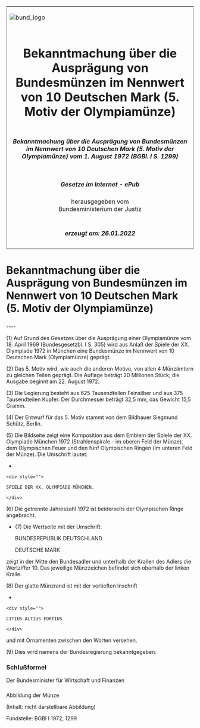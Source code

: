 <span id="DECKBLATT.html"></span>

<table border="0" frame="border" width="100%">

<tr valign="top">

<td align="left">

![bund\_logo](BfJ_2021_Web_de_de.gif)

</td>

<td align="right">

 

</td>

</tr>

<tr align="center" valign="middle">

<td colspan="2">

# Bekanntmachung über die Ausprägung von Bundesmünzen im Nennwert von 10 Deutschen Mark (5. Motiv der Olympiamünze)

</td>

</tr>

<tr align="center" valign="middle">

<td colspan="2">

##### Bekanntmachung über die Ausprägung von Bundesmünzen im Nennwert von 10 Deutschen Mark (5. Motiv der Olympiamünze) vom 1. August 1972 (BGBl. I S. 1299)

</td>

</tr>

<tr align="center" valign="middle">

<td colspan="2">

  
  

##### Gesetze im Internet - ePub  
  
herausgegeben vom  
Bundesministerium der Justiz

</td>

</tr>

<tr align="center" valign="bottom">

<td colspan="2">

  
  

##### erzeugt am: 26.01.2022

</td>

</tr>

</table>

<span id="BJNR012990972.html"></span>

# Bekanntmachung über die Ausprägung von Bundesmünzen im Nennwert von 10 Deutschen Mark (5. Motiv der Olympiamünze)

<span id="BJNR012990972BJNE000100307.html"></span>

###   
\----

<div>

<div class="jnhtml">

<div>

<div class="jurAbsatz">

(1) Auf Grund des Gesetzes über die Ausprägung einer Olympiamünze vom
18. April 1969 (Bundesgesetzbl. I S. 305) wird aus Anlaß der Spiele der
XX. Olympiade 1972 in München eine Bundesmünze im Nennwert von 10
Deutschen Mark (Olympiamünze) geprägt.

</div>

<div class="jurAbsatz">

(2) Das 5. Motiv wird, wie auch die anderen Motive, von allen 4
Münzämtern zu gleichen Teilen geprägt. Die Auflage beträgt 20
Millionen Stück; die Ausgabe beginnt am 22. August 1972.

</div>

<div class="jurAbsatz">

(3) Die Legierung besteht aus 625 Tausendteilen Feinsilber und aus 375
Tausendteilen Kupfer. Der Durchmesser beträgt 32,5 mm, das Gewicht 15,5
Gramm.

</div>

<div class="jurAbsatz">

(4) Der Entwurf für das 5. Motiv stammt von dem Bildhauer Siegmund
Schütz, Berlin.

</div>

<div class="jurAbsatz">

(5) Die Bildseite zeigt eine Komposition aus dem Emblem der Spiele der
XX. Olympiade München 1972 (Strahlenspirale - im oberen Feld der Münze),
dem Olympischen Feuer und den fünf Olympischen Ringen (im unteren Feld
der Münze). Die Umschrift lautet:

  - 
    
    <div style="">
    
    SPIELE DER XX. OLYMPIADE MÜNCHEN.
    
    </div>

</div>

<div class="jurAbsatz">

(6) Die getrennte Jahreszahl 1972 ist beiderseits der Olympischen Ringe
angebracht.

</div>

<div class="jurAbsatz">

  - (7) Die Wertseite mit der Umschrift:
    
    <div style="">
    
    BUNDESREPUBLIK DEUTSCHLAND
    
    </div>
    
    <div style="">
    
    DEUTSCHE MARK
    
    </div>

zeigt in der Mitte den Bundesadler und unterhalb der Krallen des Adlers
die Wertziffer 10. Das jeweilige Münzzeichen befindet sich oberhalb der
linken Kralle.

</div>

<div class="jurAbsatz">

(8) Der glatte Münzrand ist mit der vertieften Inschrift

  - 
    
    <div style="">
    
    CITIUS ALTIUS FORTIUS
    
    </div>

und mit Ornamenten zwischen den Worten versehen.

</div>

<div class="jurAbsatz">

(9) Dies wird namens der Bundesregierung bekanntgegeben.

</div>

</div>

</div>

</div>

<span id="BJNR012990972BJNE000200307.html"></span>

### Schlußformel  

<div>

<div class="jnhtml">

<div>

<div class="jurAbsatz">

<span class="SP">Der Bundesminister für Wirtschaft und Finanzen</span>

</div>

</div>

</div>

</div>

<span id="BJNR012990972BJNE000300307.html"></span>

###   
Abbildung der Münze

<div>

<div class="jnhtml">

<div>

<div class="jurAbsatz">

(Inhalt: nicht darstellbare Abbildung)  

<div class="kommentar_Fundstelle">

Fundstelle: BGBl I 1972, 1299

</div>

</div>

</div>

</div>

</div>
